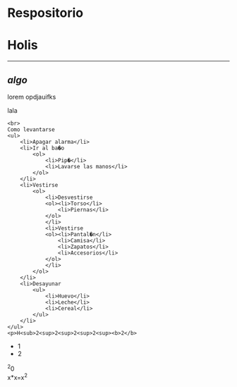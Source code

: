 # Respositorio<html>
<head> <title>T�tulo</title></head>
 <body>
	<H1><b>Holis</b></H1>
	<hr>
	<h2><i><b>a</b>l<b>g</b>o</i></h2>
	<p> lorem opdjauifks</p><p>lala</p>
	
	<br>
	Como levantarse
	<ul>
		<li>Apagar alarma</li>
		<li>Ir al ba�o
			<ol>	
				<li>Pip�</li>
				<li>Lavarse las manos</li>
			</ol>
		</li>
		<li>Vestirse
			<ol>
				<li>Desvestirse
				<ol><li>Torso</li>
				    <li>Piernas</li>
				</ol>
				</li>
				<li>Vestirse
				<ol><li>Pantal�n</li>
				    <li>Camisa</li>
				    <li>Zapatos</li>
				    <li>Accesorios</li>
				</ol>
				</li>
			</ol>
		</li>
		<li>Desayunar
			<ul>
				<li>Huevo</li>
				<li>Leche</li>
				<li>Cereal</li>
			</ul>
		</li>
	</ul>
	<p>H<sub>2<sup>2<sup>2<sup>2<sup><b>2</b>
<sup><ul><li>1</li><li>2</li></ul></sup><sup>2</sup></sup></sup></sup></sup></sub>0<br>
	x*x=x<sup>2</sup>
	</p>
 </body>
</html>

